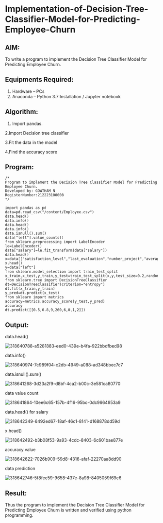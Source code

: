# Implementation-of-Decision-Tree-Classifier-Model-for-Predicting-Employee-Churn

## AIM:
To write a program to implement the Decision Tree Classifier Model for Predicting Employee Churn.

## Equipments Required:
1. Hardware – PCs
2. Anaconda – Python 3.7 Installation / Jupyter notebook

## Algorithm:
1. Import pandas.
   
2.Import Decision tree classifier

3.Fit the data in the model

4.Find the accuracy score

## Program:
```
/*
Program to implement the Decision Tree Classifier Model for Predicting Employee Churn.
Developed by: GOWTHAM N
RegisterNumber:212223100008
*/
```
```
import pandas as pd
data=pd.read_csv("/content/Employee.csv")
data.head()
data.info()
data.head()
data.info()
data.isnull().sum()
data["left"].value_counts()
from sklearn.preprocessing import LabelEncoder
le=LabelEncoder()
data["salary"]=le.fit_transform(data["salary"])
data.head()
x=data[["satisfaction_level","last_evaluation","number_project","average_montly_hours","time_spend_company","Work_accident","promotion_last_5years","salary"]]
x.head()
y=data["left"]
from sklearn.model_selection import train_test_split
x_train,x_test,y_train,y_test=train_test_split(x,y,test_size=0.2,random_state=100)
from sklearn.tree import DecisionTreeClassifier
dt=DecisionTreeClassifier(criterion="entropy")
dt.fit(x_train,y_train)
y_pred=dt.predict(x_test)
from sklearn import metrics
accuracy=metrics.accuracy_score(y_test,y_pred)
accuracy
dt.predict([[0.5,0.8,9,260,6,0,1,2]])
```
## Output:
data.head()

![318640788-a5281883-eed0-439e-b4fa-922bbdfbed98](https://github.com/user-attachments/assets/b2b5a492-6404-4a1b-a997-16140eeda91c)

data.info()

![318640974-7c989f04-c2db-4949-a088-ad348bbec7c7](https://github.com/user-attachments/assets/e7c54750-5886-4d13-81f5-1020e20978bb)

data.isnull().sum()

![318641268-3d23a2f9-d8bf-4ca2-b00c-3e581ca80770](https://github.com/user-attachments/assets/5b7616dd-2a1f-4974-9b29-6121a2e2aeb8)

data value count

![318641864-10ee6c65-157b-4f16-95bc-0dc9664953a9](https://github.com/user-attachments/assets/a31ab0cd-dcdc-42fa-ae48-3cea2b366066)

data.head() for salary

![318642349-6492ed67-18af-46c1-8141-d168878dd59d](https://github.com/user-attachments/assets/4706d9d9-59fe-4169-86c9-c25707389296)

x.head()

![318642492-b3b08f53-9a93-4cdc-8403-6c601bae877e](https://github.com/user-attachments/assets/917f26b6-d9f0-4931-9240-34a7d36603b8)

accuracy value

![318642622-7026b909-59d8-4316-afaf-22270aa8dd90](https://github.com/user-attachments/assets/718be8ac-49a4-400e-927f-7f788de5bc26)

data prediction

![318642746-5f8fee59-9658-437e-8a98-8405059f69c6](https://github.com/user-attachments/assets/be015c7b-a6fe-46f2-8af4-778d7c033718)

## Result:
Thus the program to implement the  Decision Tree Classifier Model for Predicting Employee Churn is written and verified using python programming.
